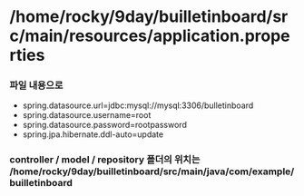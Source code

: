 
# /home/rocky/9day/builletinboard/src/main/resources/application.properties
### 파일 내용으로

- spring.datasource.url=jdbc:mysql://mysql:3306/bulletinboard
- spring.datasource.username=root
- spring.datasource.password=rootpassword
- spring.jpa.hibernate.ddl-auto=update

### controller / model / repository 폴더의 위치는 /home/rocky/9day/builletinboard/src/main/java/com/example/builletinboard
